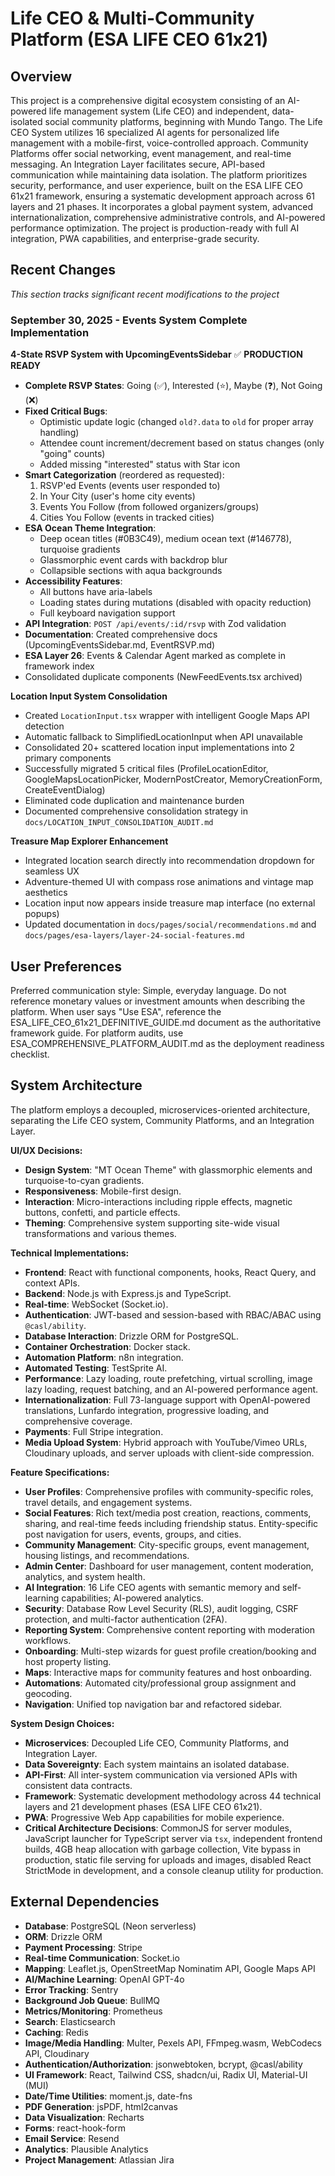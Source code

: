 # Life CEO & Multi-Community Platform (ESA LIFE CEO 61x21)

## Overview

This project is a comprehensive digital ecosystem consisting of an AI-powered life management system (Life CEO) and independent, data-isolated social community platforms, beginning with Mundo Tango. The Life CEO System utilizes 16 specialized AI agents for personalized life management with a mobile-first, voice-controlled approach. Community Platforms offer social networking, event management, and real-time messaging. An Integration Layer facilitates secure, API-based communication while maintaining data isolation. The platform prioritizes security, performance, and user experience, built on the ESA LIFE CEO 61x21 framework, ensuring a systematic development approach across 61 layers and 21 phases. It incorporates a global payment system, advanced internationalization, comprehensive administrative controls, and AI-powered performance optimization. The project is production-ready with full AI integration, PWA capabilities, and enterprise-grade security.

## Recent Changes

*This section tracks significant recent modifications to the project*

### September 30, 2025 - Events System Complete Implementation

**4-State RSVP System with UpcomingEventsSidebar** ✅ **PRODUCTION READY**
- **Complete RSVP States**: Going (✅), Interested (⭐), Maybe (❓), Not Going (❌)
- **Fixed Critical Bugs**: 
  - Optimistic update logic (changed `old?.data` to `old` for proper array handling)
  - Attendee count increment/decrement based on status changes (only "going" counts)
  - Added missing "interested" status with Star icon
- **Smart Categorization** (reordered as requested):
  1. RSVP'ed Events (events user responded to)
  2. In Your City (user's home city events)
  3. Events You Follow (from followed organizers/groups)
  4. Cities You Follow (events in tracked cities)
- **ESA Ocean Theme Integration**:
  - Deep ocean titles (#0B3C49), medium ocean text (#146778), turquoise gradients
  - Glassmorphic event cards with backdrop blur
  - Collapsible sections with aqua backgrounds
- **Accessibility Features**:
  - All buttons have aria-labels
  - Loading states during mutations (disabled with opacity reduction)
  - Full keyboard navigation support
- **API Integration**: `POST /api/events/:id/rsvp` with Zod validation
- **Documentation**: Created comprehensive docs (UpcomingEventsSidebar.md, EventRSVP.md)
- **ESA Layer 26**: Events & Calendar Agent marked as complete in framework index
- Consolidated duplicate components (NewFeedEvents.tsx archived)

**Location Input System Consolidation**
- Created `LocationInput.tsx` wrapper with intelligent Google Maps API detection
- Automatic fallback to SimplifiedLocationInput when API unavailable
- Consolidated 20+ scattered location input implementations into 2 primary components
- Successfully migrated 5 critical files (ProfileLocationEditor, GoogleMapsLocationPicker, ModernPostCreator, MemoryCreationForm, CreateEventDialog)
- Eliminated code duplication and maintenance burden
- Documented comprehensive consolidation strategy in `docs/LOCATION_INPUT_CONSOLIDATION_AUDIT.md`

**Treasure Map Explorer Enhancement**
- Integrated location search directly into recommendation dropdown for seamless UX
- Adventure-themed UI with compass rose animations and vintage map aesthetics
- Location input now appears inside treasure map interface (no external popups)
- Updated documentation in `docs/pages/social/recommendations.md` and `docs/pages/esa-layers/layer-24-social-features.md`

## User Preferences

Preferred communication style: Simple, everyday language.
Do not reference monetary values or investment amounts when describing the platform.
When user says "Use ESA", reference the ESA_LIFE_CEO_61x21_DEFINITIVE_GUIDE.md document as the authoritative framework guide.
For platform audits, use ESA_COMPREHENSIVE_PLATFORM_AUDIT.md as the deployment readiness checklist.

## System Architecture

The platform employs a decoupled, microservices-oriented architecture, separating the Life CEO system, Community Platforms, and an Integration Layer.

**UI/UX Decisions:**
- **Design System**: "MT Ocean Theme" with glassmorphic elements and turquoise-to-cyan gradients.
- **Responsiveness**: Mobile-first design.
- **Interaction**: Micro-interactions including ripple effects, magnetic buttons, confetti, and particle effects.
- **Theming**: Comprehensive system supporting site-wide visual transformations and various themes.

**Technical Implementations:**
- **Frontend**: React with functional components, hooks, React Query, and context APIs.
- **Backend**: Node.js with Express.js and TypeScript.
- **Real-time**: WebSocket (Socket.io).
- **Authentication**: JWT-based and session-based with RBAC/ABAC using `@casl/ability`.
- **Database Interaction**: Drizzle ORM for PostgreSQL.
- **Container Orchestration**: Docker stack.
- **Automation Platform**: n8n integration.
- **Automated Testing**: TestSprite AI.
- **Performance**: Lazy loading, route prefetching, virtual scrolling, image lazy loading, request batching, and an AI-powered performance agent.
- **Internationalization**: Full 73-language support with OpenAI-powered translations, Lunfardo integration, progressive loading, and comprehensive coverage.
- **Payments**: Full Stripe integration.
- **Media Upload System**: Hybrid approach with YouTube/Vimeo URLs, Cloudinary uploads, and server uploads with client-side compression.

**Feature Specifications:**
- **User Profiles**: Comprehensive profiles with community-specific roles, travel details, and engagement systems.
- **Social Features**: Rich text/media post creation, reactions, comments, sharing, and real-time feeds including friendship status. Entity-specific post navigation for users, events, groups, and cities.
- **Community Management**: City-specific groups, event management, housing listings, and recommendations.
- **Admin Center**: Dashboard for user management, content moderation, analytics, and system health.
- **AI Integration**: 16 Life CEO agents with semantic memory and self-learning capabilities; AI-powered analytics.
- **Security**: Database Row Level Security (RLS), audit logging, CSRF protection, and multi-factor authentication (2FA).
- **Reporting System**: Comprehensive content reporting with moderation workflows.
- **Onboarding**: Multi-step wizards for guest profile creation/booking and host property listing.
- **Maps**: Interactive maps for community features and host onboarding.
- **Automations**: Automated city/professional group assignment and geocoding.
- **Navigation**: Unified top navigation bar and refactored sidebar.

**System Design Choices:**
- **Microservices**: Decoupled Life CEO, Community Platforms, and Integration Layer.
- **Data Sovereignty**: Each system maintains an isolated database.
- **API-First**: All inter-system communication via versioned APIs with consistent data contracts.
- **Framework**: Systematic development methodology across 44 technical layers and 21 development phases (ESA LIFE CEO 61x21).
- **PWA**: Progressive Web App capabilities for mobile experience.
- **Critical Architecture Decisions**: CommonJS for server modules, JavaScript launcher for TypeScript server via `tsx`, independent frontend builds, 4GB heap allocation with garbage collection, Vite bypass in production, static file serving for uploads and images, disabled React StrictMode in development, and a console cleanup utility for production.

## External Dependencies

- **Database**: PostgreSQL (Neon serverless)
- **ORM**: Drizzle ORM
- **Payment Processing**: Stripe
- **Real-time Communication**: Socket.io
- **Mapping**: Leaflet.js, OpenStreetMap Nominatim API, Google Maps API
- **AI/Machine Learning**: OpenAI GPT-4o
- **Error Tracking**: Sentry
- **Background Job Queue**: BullMQ
- **Metrics/Monitoring**: Prometheus
- **Search**: Elasticsearch
- **Caching**: Redis
- **Image/Media Handling**: Multer, Pexels API, FFmpeg.wasm, WebCodecs API, Cloudinary
- **Authentication/Authorization**: jsonwebtoken, bcrypt, @casl/ability
- **UI Framework**: React, Tailwind CSS, shadcn/ui, Radix UI, Material-UI (MUI)
- **Date/Time Utilities**: moment.js, date-fns
- **PDF Generation**: jsPDF, html2canvas
- **Data Visualization**: Recharts
- **Forms**: react-hook-form
- **Email Service**: Resend
- **Analytics**: Plausible Analytics
- **Project Management**: Atlassian Jira